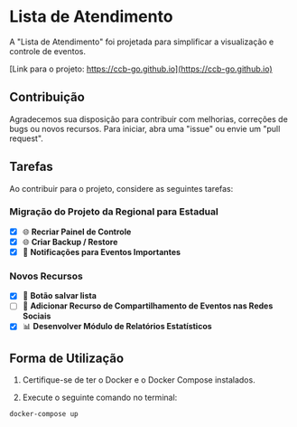 # Lista de Atendimento

A "Lista de Atendimento" foi projetada para simplificar a visualização e controle de eventos.

[Link para o projeto: https://ccb-go.github.io](https://ccb-go.github.io)

## Contribuição

Agradecemos sua disposição para contribuir com melhorias, correções de bugs ou novos recursos. Para iniciar, abra uma "issue" ou envie um "pull request".

## Tarefas

Ao contribuir para o projeto, considere as seguintes tarefas:

### Migração do Projeto da Regional para Estadual

- [X] 🌐 **Recriar Painel de Controle**
- [X] 🌐 **Criar Backup / Restore**
- [X] 📣 **Notificações para Eventos Importantes**

### Novos Recursos

- [X] 💾 **Botão salvar lista**
- [ ] 🔗 **Adicionar Recurso de Compartilhamento de Eventos nas Redes Sociais**
- [X] 📊 **Desenvolver Módulo de Relatórios Estatísticos**

## Forma de Utilização

1. Certifique-se de ter o Docker e o Docker Compose instalados.

2. Execute o seguinte comando no terminal:

```bash
docker-compose up
```
